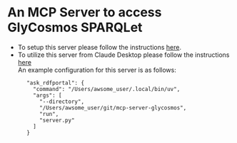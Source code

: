 # An MCP Server to access GlyCosmos SPARQLet
- To setup this server please follow the instructions [here](https://github.com/modelcontextprotocol/python-sdk).
- To utilize this server from Claude Desktop please follow the instructions [here](https://modelcontextprotocol.io/quickstart/user)  
An example configuration for this server is as follows:
```
      "ask_rdfportal": {
        "command": "/Users/awsome_user/.local/bin/uv",
        "args": [
          "--directory",
          "/Users/awsome_user/git/mcp-server-glycosmos",
          "run",
          "server.py"
        ]
      }
```
